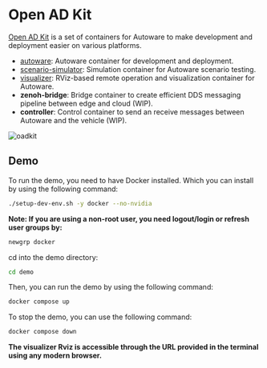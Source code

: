 # Open AD Kit

[Open AD Kit](https://autoware.org/open-ad-kit/) is a set of containers for Autoware to make development and deployment easier on various platforms.

- [autoware](./docker/autoware/README.md): Autoware container for development and deployment.
- [scenario-simulator](./docker/scenario-simulator/README.md): Simulation container for Autoware scenario testing.
- [visualizer](./docker/visualizer/README.md): RViz-based remote operation and visualization container for Autoware.
- **zenoh-bridge**: Bridge container to create efficient DDS messaging pipeline between edge and cloud (WIP).
- **controller**: Control container to send an receive messages between Autoware and the vehicle (WIP).

![oadkit](https://github.com/user-attachments/assets/0172eed1-c2cf-4f8d-b94c-91ed092e421c)

## Demo

To run the demo, you need to have Docker installed. Which you can install by using the following command:

```bash
./setup-dev-env.sh -y docker --no-nvidia
```

**Note: If you are using a non-root user, you need logout/login or refresh user groups by:**

```bash
newgrp docker
```

cd into the demo directory:

```bash
cd demo
```

Then, you can run the demo by using the following command:

```bash
docker compose up
```

To stop the demo, you can use the following command:

```bash
docker compose down
```

**The visualizer Rviz is accessible through the URL provided in the terminal using any modern browser.**
